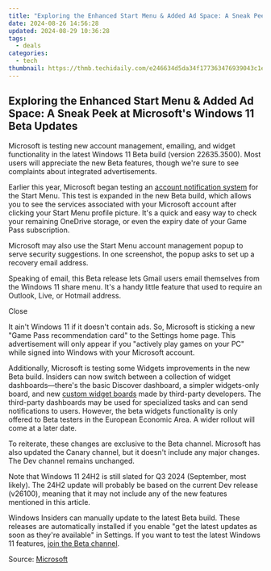 ```yaml
---
title: "Exploring the Enhanced Start Menu & Added Ad Space: A Sneak Peek at Microsoft's Windows 11 Beta Updates"
date: 2024-08-26 14:56:28
updated: 2024-08-29 10:36:28
tags:
  - deals
categories:
  - tech
thumbnail: https://thmb.techidaily.com/e246634d5da34f177363476939043c1e6f3469bbe159d0540d6af07a4de02f4f.jpg
---
```


## Exploring the Enhanced Start Menu & Added Ad Space: A Sneak Peek at Microsoft's Windows 11 Beta Updates

Microsoft is testing new account management, emailing, and widget functionality in the latest Windows 11 Beta build (version 22635.3500). Most users will appreciate the new Beta features, though we're sure to see complaints about integrated advertisements.

 Earlier this year, Microsoft began testing an [account notification system](https://android-transfer.techidaily.com/in-2024-how-to-transfer-music-from-oppo-f25-pro-5g-to-ipod-drfone-by-drfone-transfer-from-android-transfer-from-android/) for the Start Menu. This test is expanded in the new Beta build, which allows you to see the services associated with your Microsoft account after clicking your Start Menu profile picture. It's a quick and easy way to check your remaining OneDrive storage, or even the expiry date of your Game Pass subscription.

 Microsoft may also use the Start Menu account management popup to serve security suggestions. In one screenshot, the popup asks to set up a recovery email address.

 Speaking of email, this Beta release lets Gmail users email themselves from the Windows 11 share menu. It's a handy little feature that used to require an Outlook, Live, or Hotmail address.

Close 

 It ain't Windows 11 if it doesn't contain ads. So, Microsoft is sticking a new "Game Pass recommendation card" to the Settings home page. This advertisement will only appear if you "actively play games on your PC" while signed into Windows with your Microsoft account.

 Additionally, Microsoft is testing some Widgets improvements in the new Beta build. Insiders can now switch between a collection of widget dashboards—there's the basic Discover dashboard, a simpler widgets-only board, and new [custom widget boards](https://learn.microsoft.com/en-us/windows/windows-app-sdk/api/winrt/microsoft.windows.widgets.feeds.providers?view=windows-app-sdk-1.5) made by third-party developers. The third-party dashboards may be used for specialized tasks and can send notifications to users. However, the beta widgets functionality is only offered to Beta testers in the European Economic Area. A wider rollout will come at a later date.

 To reiterate, these changes are exclusive to the Beta channel. Microsoft has also updated the Canary channel, but it doesn't include any major changes. The Dev channel remains unchanged.

 Note that Windows 11 24H2 is still slated for Q3 2024 (September, most likely). The 24H2 update will probably be based on the current Dev release (v26100), meaning that it may not include any of the new features mentioned in this article.

 Windows Insiders can manually update to the latest Beta build. These releases are automatically installed if you enable "get the latest updates as soon as they're available" in Settings. If you want to test the latest Windows 11 features, [join the Beta channel](https://www.microsoft.com/en-us/windowsinsider/).

 Source: [Microsoft](https://blogs.windows.com/windows-insider/2024/04/19/announcing-windows-11-insider-preview-build-22635-3500-beta-channel/)

<ins class="adsbygoogle"
     style="display:block"
     data-ad-format="autorelaxed"
     data-ad-client="ca-pub-7571918770474297"
     data-ad-slot="1223367746"></ins>



<ins class="adsbygoogle"
     style="display:block"
     data-ad-client="ca-pub-7571918770474297"
     data-ad-slot="8358498916"
     data-ad-format="auto"
     data-full-width-responsive="true"></ins>
